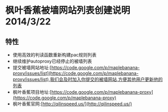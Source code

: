 # 枫叶香蕉被墙网站列表创建说明 2014/3/22 #


##  特性 ##

-  使用高效的判读函数重新构建pac规则列表
-  继续维护autoproxy已经停止的被墙列表
-  提交被墙网站地址:[https://code.google.com/p/maplebanana-proxy/issues/list](https://code.google.com/p/maplebanana-proxy/issues/list),我们会及时加入你提交的被墙网站,方便其他用户更新他的列表
-  枫叶香蕉项目地址:[https://code.google.com/p/maplebanana-proxy](https://code.google.com/p/maplebanana-proxy)
-  枫叶香蕉官网:[http://qilinspeed.us/](http://qilinspeed.us/)

